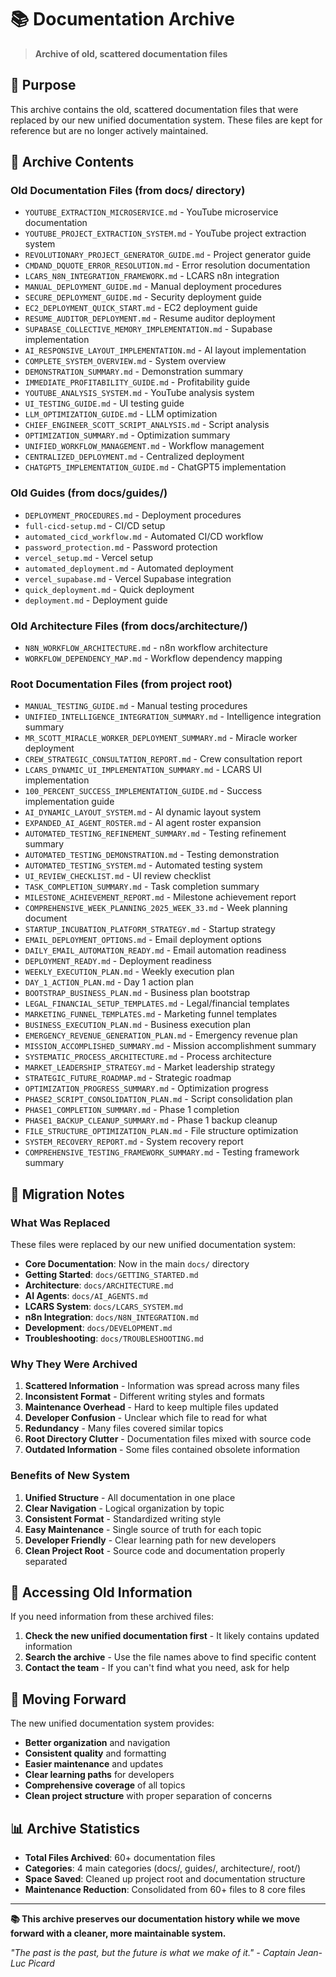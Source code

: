 # 📚 Documentation Archive

> **Archive of old, scattered documentation files**

## 🎯 Purpose

This archive contains the old, scattered documentation files that were replaced by our new unified documentation system. These files are kept for reference but are no longer actively maintained.

## 📁 Archive Contents

### Old Documentation Files (from docs/ directory)
- `YOUTUBE_EXTRACTION_MICROSERVICE.md` - YouTube microservice documentation
- `YOUTUBE_PROJECT_EXTRACTION_SYSTEM.md` - YouTube project extraction system
- `REVOLUTIONARY_PROJECT_GENERATOR_GUIDE.md` - Project generator guide
- `CMDAND_DQUOTE_ERROR_RESOLUTION.md` - Error resolution documentation
- `LCARS_N8N_INTEGRATION_FRAMEWORK.md` - LCARS n8n integration
- `MANUAL_DEPLOYMENT_GUIDE.md` - Manual deployment procedures
- `SECURE_DEPLOYMENT_GUIDE.md` - Security deployment guide
- `EC2_DEPLOYMENT_QUICK_START.md` - EC2 deployment guide
- `RESUME_AUDITOR_DEPLOYMENT.md` - Resume auditor deployment
- `SUPABASE_COLLECTIVE_MEMORY_IMPLEMENTATION.md` - Supabase implementation
- `AI_RESPONSIVE_LAYOUT_IMPLEMENTATION.md` - AI layout implementation
- `COMPLETE_SYSTEM_OVERVIEW.md` - System overview
- `DEMONSTRATION_SUMMARY.md` - Demonstration summary
- `IMMEDIATE_PROFITABILITY_GUIDE.md` - Profitability guide
- `YOUTUBE_ANALYSIS_SYSTEM.md` - YouTube analysis system
- `UI_TESTING_GUIDE.md` - UI testing guide
- `LLM_OPTIMIZATION_GUIDE.md` - LLM optimization
- `CHIEF_ENGINEER_SCOTT_SCRIPT_ANALYSIS.md` - Script analysis
- `OPTIMIZATION_SUMMARY.md` - Optimization summary
- `UNIFIED_WORKFLOW_MANAGEMENT.md` - Workflow management
- `CENTRALIZED_DEPLOYMENT.md` - Centralized deployment
- `CHATGPT5_IMPLEMENTATION_GUIDE.md` - ChatGPT5 implementation

### Old Guides (from docs/guides/)
- `DEPLOYMENT_PROCEDURES.md` - Deployment procedures
- `full-cicd-setup.md` - CI/CD setup
- `automated_cicd_workflow.md` - Automated CI/CD workflow
- `password_protection.md` - Password protection
- `vercel_setup.md` - Vercel setup
- `automated_deployment.md` - Automated deployment
- `vercel_supabase.md` - Vercel Supabase integration
- `quick_deployment.md` - Quick deployment
- `deployment.md` - Deployment guide

### Old Architecture Files (from docs/architecture/)
- `N8N_WORKFLOW_ARCHITECTURE.md` - n8n workflow architecture
- `WORKFLOW_DEPENDENCY_MAP.md` - Workflow dependency mapping

### Root Documentation Files (from project root)
- `MANUAL_TESTING_GUIDE.md` - Manual testing procedures
- `UNIFIED_INTELLIGENCE_INTEGRATION_SUMMARY.md` - Intelligence integration summary
- `MR_SCOTT_MIRACLE_WORKER_DEPLOYMENT_SUMMARY.md` - Miracle worker deployment
- `CREW_STRATEGIC_CONSULTATION_REPORT.md` - Crew consultation report
- `LCARS_DYNAMIC_UI_IMPLEMENTATION_SUMMARY.md` - LCARS UI implementation
- `100_PERCENT_SUCCESS_IMPLEMENTATION_GUIDE.md` - Success implementation guide
- `AI_DYNAMIC_LAYOUT_SYSTEM.md` - AI dynamic layout system
- `EXPANDED_AI_AGENT_ROSTER.md` - AI agent roster expansion
- `AUTOMATED_TESTING_REFINEMENT_SUMMARY.md` - Testing refinement summary
- `AUTOMATED_TESTING_DEMONSTRATION.md` - Testing demonstration
- `AUTOMATED_TESTING_SYSTEM.md` - Automated testing system
- `UI_REVIEW_CHECKLIST.md` - UI review checklist
- `TASK_COMPLETION_SUMMARY.md` - Task completion summary
- `MILESTONE_ACHIEVEMENT_REPORT.md` - Milestone achievement report
- `COMPREHENSIVE_WEEK_PLANNING_2025_WEEK_33.md` - Week planning document
- `STARTUP_INCUBATION_PLATFORM_STRATEGY.md` - Startup strategy
- `EMAIL_DEPLOYMENT_OPTIONS.md` - Email deployment options
- `DAILY_EMAIL_AUTOMATION_READY.md` - Email automation readiness
- `DEPLOYMENT_READY.md` - Deployment readiness
- `WEEKLY_EXECUTION_PLAN.md` - Weekly execution plan
- `DAY_1_ACTION_PLAN.md` - Day 1 action plan
- `BOOTSTRAP_BUSINESS_PLAN.md` - Business plan bootstrap
- `LEGAL_FINANCIAL_SETUP_TEMPLATES.md` - Legal/financial templates
- `MARKETING_FUNNEL_TEMPLATES.md` - Marketing funnel templates
- `BUSINESS_EXECUTION_PLAN.md` - Business execution plan
- `EMERGENCY_REVENUE_GENERATION_PLAN.md` - Emergency revenue plan
- `MISSION_ACCOMPLISHED_SUMMARY.md` - Mission accomplishment summary
- `SYSTEMATIC_PROCESS_ARCHITECTURE.md` - Process architecture
- `MARKET_LEADERSHIP_STRATEGY.md` - Market leadership strategy
- `STRATEGIC_FUTURE_ROADMAP.md` - Strategic roadmap
- `OPTIMIZATION_PROGRESS_SUMMARY.md` - Optimization progress
- `PHASE2_SCRIPT_CONSOLIDATION_PLAN.md` - Script consolidation plan
- `PHASE1_COMPLETION_SUMMARY.md` - Phase 1 completion
- `PHASE1_BACKUP_CLEANUP_SUMMARY.md` - Phase 1 backup cleanup
- `FILE_STRUCTURE_OPTIMIZATION_PLAN.md` - File structure optimization
- `SYSTEM_RECOVERY_REPORT.md` - System recovery report
- `COMPREHENSIVE_TESTING_FRAMEWORK_SUMMARY.md` - Testing framework summary

## 🔄 Migration Notes

### What Was Replaced
These files were replaced by our new unified documentation system:

- **Core Documentation**: Now in the main `docs/` directory
- **Getting Started**: `docs/GETTING_STARTED.md`
- **Architecture**: `docs/ARCHITECTURE.md`
- **AI Agents**: `docs/AI_AGENTS.md`
- **LCARS System**: `docs/LCARS_SYSTEM.md`
- **n8n Integration**: `docs/N8N_INTEGRATION.md`
- **Development**: `docs/DEVELOPMENT.md`
- **Troubleshooting**: `docs/TROUBLESHOOTING.md`

### Why They Were Archived
1. **Scattered Information** - Information was spread across many files
2. **Inconsistent Format** - Different writing styles and formats
3. **Maintenance Overhead** - Hard to keep multiple files updated
4. **Developer Confusion** - Unclear which file to read for what
5. **Redundancy** - Many files covered similar topics
6. **Root Directory Clutter** - Documentation files mixed with source code
7. **Outdated Information** - Some files contained obsolete information

### Benefits of New System
1. **Unified Structure** - All documentation in one place
2. **Clear Navigation** - Logical organization by topic
3. **Consistent Format** - Standardized writing style
4. **Easy Maintenance** - Single source of truth for each topic
5. **Developer Friendly** - Clear learning path for new developers
6. **Clean Project Root** - Source code and documentation properly separated

## 📖 Accessing Old Information

If you need information from these archived files:

1. **Check the new unified documentation first** - It likely contains updated information
2. **Search the archive** - Use the file names above to find specific content
3. **Contact the team** - If you can't find what you need, ask for help

## 🚀 Moving Forward

The new unified documentation system provides:
- **Better organization** and navigation
- **Consistent quality** and formatting
- **Easier maintenance** and updates
- **Clear learning paths** for developers
- **Comprehensive coverage** of all topics
- **Clean project structure** with proper separation of concerns

## 📊 Archive Statistics

- **Total Files Archived**: 60+ documentation files
- **Categories**: 4 main categories (docs/, guides/, architecture/, root/)
- **Space Saved**: Cleaned up project root and documentation structure
- **Maintenance Reduction**: Consolidated from 60+ files to 8 core files

---

**📚 This archive preserves our documentation history while we move forward with a cleaner, more maintainable system.**

*"The past is the past, but the future is what we make of it." - Captain Jean-Luc Picard*
